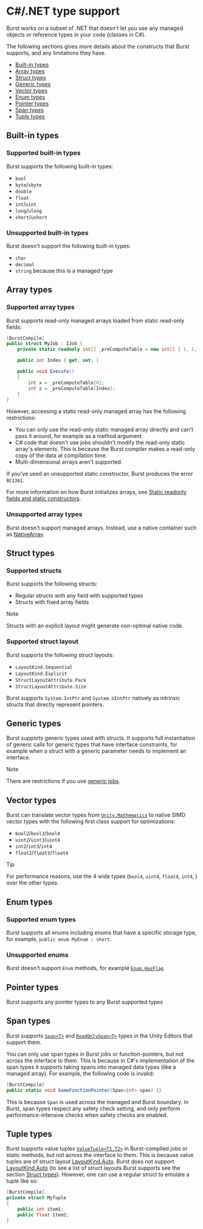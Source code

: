 # C#/.NET type support

Burst works on a subset of .NET that doesn't let you use any managed objects or reference types in your code (classes in C#).

The following sections gives more details about the constructs that Burst supports, and any limitations they have.

* [Built-in types](#built-in)
* [Array types](#arrays)
* [Struct types](#structs)
* [Generic types](#generics)
* [Vector types](#vectors)
* [Enum types](#enums)
* [Pointer types](#pointers)
* [Span types](#spans)
* [Tuple types](#tuples)

<a name="built-in"></a>

## Built-in types

### Supported built-in types

Burst supports the following built-in types:

* `bool`
* `byte`/`sbyte`
* `double`
* `float`
* `int`/`uint`
* `long`/`ulong`
* `short`/`ushort`

### Unsupported built-in types

Burst doesn't support the following built-in types:

* `char`
* `decimal`
* `string` because this is a managed type

<a name="arrays"></a>

## Array types

### Supported array types

Burst supports read-only managed arrays loaded from static read-only fields:

```c#
[BurstCompile]
public struct MyJob : IJob {
    private static readonly int[] _preComputeTable = new int[] { 1, 2, 3, 4 };

    public int Index { get; set; }

    public void Execute()
    {
        int x = _preComputeTable[0];
        int z = _preComputeTable[Index];
    }
}
```

However, accessing a static read-only managed array has the following restrictions:

* You can only use the read-only static managed array directly and can't pass it around, for example as a method argument.
* C# code that doesn't use jobs shouldn't modify the read-only static array's elements. This is because the Burst compiler makes a read-only copy of the data at compilation time.
* Multi-dimensional arrays aren't supported.

If you've used an unsupported static constructor, Burst produces the error `BC1361`.

For more information on how Burst initializes arrays, see [Static readonly fields and static constructors](csharp-static-read-only-support.md).

### Unsupported array types

Burst doesn't support managed arrays. Instead, use a native container such as [NativeArray<T>](https://docs.unity3d.com/ScriptReference/Unity.Collections.NativeArray_1.html).


<a name="structs"></a>

## Struct types

### Supported structs

Burst supports the following structs:

* Regular structs with any field with supported types
* Structs with fixed array fields

>[!NOTE]
>Structs with an explicit layout might generate non-optimal native code.

### Supported struct layout

Burst supports the following struct layouts:

* `LayoutKind.Sequential`
* `LayoutKind.Explicit` 
* `StructLayoutAttribute.Pack` 
* `StructLayoutAttribute.Size` 

Burst supports `System.IntPtr` and `System.UIntPtr` natively as intrinsic structs that directly represent pointers.

<a name="generics"></a>

## Generic types

Burst supports generic types used with structs. It supports full instantiation of generic calls for generic types that have interface constraints, for example when a struct with a generic parameter needs to implement an interface.

>[!NOTE]
> There are restrictions if you use [generic jobs](compilation-generic-jobs.md).

<a name="vectors"></a>

## Vector types

Burst can translate vector types from [`Unity.Mathematics`](https://docs.unity3d.com/Packages/com.unity.mathematics@latest) to native SIMD vector types with the following first class support for optimizations:

* `bool2`/`bool3`/`bool4`
* `uint2`/`uint3`/`uint4`
* `int2`/`int3`/`int4`
* `float2`/`float3`/`float4`

>[!TIP]
> For performance reasons, use the 4 wide types (`bool4`, `uint4`, `float4`, `int4`, ) over the other types.

<a name="enums"></a>

## Enum types

### Supported enum types

Burst supports all enums including enums that have a specific storage type, for example, `public enum MyEnum : short`.

### Unsupported enums
Burst doesn't support `Enum` methods, for example [`Enum.HasFlag`](https://docs.microsoft.com/en-us/dotnet/api/system.enum.hasflag?view=net-6.0).

<a name="pointers"></a>

## Pointer types

Burst supports any pointer types to any Burst supported types

<a name="spans"></a>

## Span types

Burst supports [`Span<T>`](https://docs.microsoft.com/en-us/dotnet/api/system.span-1?view=net-6.0) and [`ReadOnlySpan<T>`](https://docs.microsoft.com/en-us/dotnet/api/system.readonlyspan-1?view=net-6.0) types in the Unity Editors that support them.

You can only use span types in Burst jobs or function-pointers, but not across the interface to them. This is because in C#'s implementation of the span types it supports taking spans into managed data types (like a managed array). For example, the following code is invalid:

```c#
[BurstCompile]
public static void SomeFunctionPointer(Span<int> span) {}
```

This is because `Span` is used across the managed and Burst boundary. In Burst, span types respect any safety check setting, and only perform performance-intensive checks when safety checks are enabled.

    
<a name="tuples"></a>
    
## Tuple types

Burst supports value tuples [`ValueTuple<T1,T2>`](https://learn.microsoft.com/en-us/dotnet/csharp/language-reference/builtin-types/value-tuples) in Burst-compiled jobs or static methods, but not across the interface to them. This is because value tuples are of struct layout [LayoutKind.Auto](https://learn.microsoft.com/en-us/dotnet/api/system.runtime.interopservices.layoutkind?view=net-7.0). Burst does not support [LayoutKind.Auto](https://learn.microsoft.com/en-us/dotnet/api/system.runtime.interopservices.layoutkind?view=net-7.0) (to see a list of struct layouts Burst supports see the section [Struct types](#structs)).
However, one can use a regular struct to emulate a tuple like so:


```c#
[BurstCompile]
private struct MyTuple
{
    public int item1;
    public float item2;
}
```


